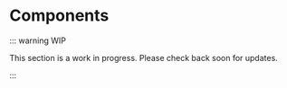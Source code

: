 # Components

::: warning WIP

This section is a work in progress. Please check back soon for updates.

:::
